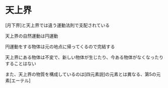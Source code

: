 # 天上界

[月下界]と天上界では違う運動法則で支配されている

天上界の自然運動は円運動

円運動をする物体は元の地点に帰ってくるので完結する

天上界にある物体は不変で、新しい物体が生じたり、今ある物体がなくなったりすることはない

また、天上界の物質を構成しているのは[四元素説]の元素とは異なる、第5の元素[エーテル]